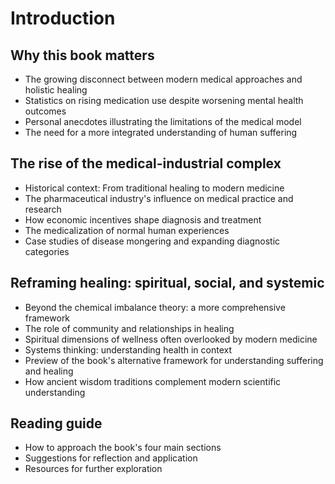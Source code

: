 # Introduction

## Why this book matters
- The growing disconnect between modern medical approaches and holistic healing
- Statistics on rising medication use despite worsening mental health outcomes
- Personal anecdotes illustrating the limitations of the medical model
- The need for a more integrated understanding of human suffering

## The rise of the medical-industrial complex
- Historical context: From traditional healing to modern medicine
- The pharmaceutical industry's influence on medical practice and research
- How economic incentives shape diagnosis and treatment
- The medicalization of normal human experiences
- Case studies of disease mongering and expanding diagnostic categories

## Reframing healing: spiritual, social, and systemic
- Beyond the chemical imbalance theory: a more comprehensive framework
- The role of community and relationships in healing
- Spiritual dimensions of wellness often overlooked by modern medicine
- Systems thinking: understanding health in context
- Preview of the book's alternative framework for understanding suffering and healing
- How ancient wisdom traditions complement modern scientific understanding

## Reading guide
- How to approach the book's four main sections
- Suggestions for reflection and application
- Resources for further exploration
